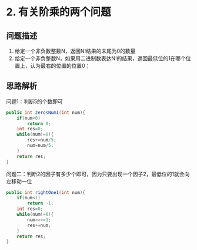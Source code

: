 # 2. 有关阶乘的两个问题

## 问题描述
1. 给定一个非负数整数N，返回N!结果的末尾为0的数量
2. 给定一个非负整数N，如果用二进制数表达N!的结果，返回最低位的1在哪个位置上，认为最右的位置的位置0；


## 思路解析
问题1：判断5的个数即可

```java
public int zerosNum1(int num){
	if(num<0)
		return 0;
	int res=0;
	while(num!=0){
		res+=num/5;
		num=num/5;
	}
	return res;
}
```

问题二：判断2的因子有多少个即可，因为只要出现一个因子2，最低位的1就会向左移动一位

```java
public int rightOne1(int num){
	if(num<1)
		return -1;
	int res=0;
	while(num!=0){
		num>>>=1;
		res+=num;
	}
	return res;
}
```